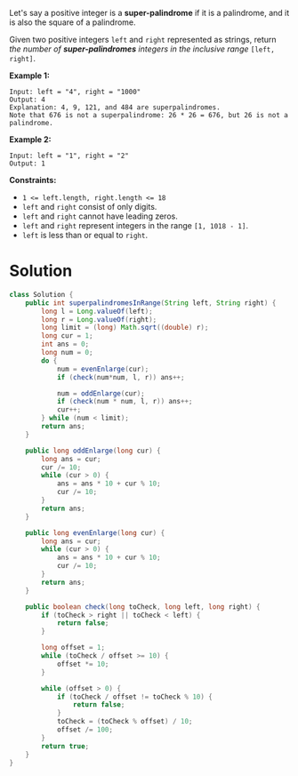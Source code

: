 Let's say a positive integer is a **super-palindrome** if it is a palindrome, and it is also the square of a palindrome.

Given two positive integers `left` and `right` represented as strings, return *the number of **super-palindromes** integers in the inclusive range* `[left, right]`.

 

**Example 1:**

```
Input: left = "4", right = "1000"
Output: 4
Explanation: 4, 9, 121, and 484 are superpalindromes.
Note that 676 is not a superpalindrome: 26 * 26 = 676, but 26 is not a palindrome.
```

**Example 2:**

```
Input: left = "1", right = "2"
Output: 1
```

 

**Constraints:**

- `1 <= left.length, right.length <= 18`
- `left` and `right` consist of only digits.
- `left` and `right` cannot have leading zeros.
- `left` and `right` represent integers in the range `[1, 1018 - 1]`.
- `left` is less than or equal to `right`.

# Solution

```java
class Solution {
    public int superpalindromesInRange(String left, String right) {
        long l = Long.valueOf(left);
        long r = Long.valueOf(right);
        long limit = (long) Math.sqrt((double) r);
        long cur = 1;
        int ans = 0;
        long num = 0;
        do {
            num = evenEnlarge(cur);
            if (check(num*num, l, r)) ans++;

            num = oddEnlarge(cur);
            if (check(num * num, l, r)) ans++;
            cur++;
        } while (num < limit);
        return ans;
    }

    public long oddEnlarge(long cur) {
        long ans = cur;
        cur /= 10;
        while (cur > 0) {
            ans = ans * 10 + cur % 10;
            cur /= 10;
        }
        return ans;
    }

    public long evenEnlarge(long cur) {
        long ans = cur;
        while (cur > 0) {
            ans = ans * 10 + cur % 10;
            cur /= 10;
        }
        return ans;
    }

    public boolean check(long toCheck, long left, long right) {
        if (toCheck > right || toCheck < left) {
            return false;
        }

        long offset = 1;
        while (toCheck / offset >= 10) {
            offset *= 10;
        }

        while (offset > 0) {
            if (toCheck / offset != toCheck % 10) {
                return false;
            }
            toCheck = (toCheck % offset) / 10;
            offset /= 100;
        }
        return true;
    }
}
```

